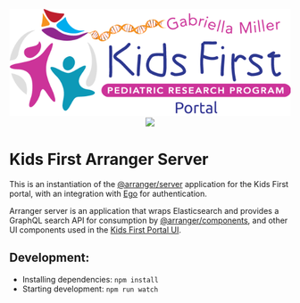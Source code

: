 <p align="center">
  <img src="docs/portal_logo.png" alt="Kids First Portal">
  <a href="https://github.com/kids-first/kf-arranger/blob/master/LICENSE"><img src="https://img.shields.io/github/license/kids-first/kf-arranger.svg?style=for-the-badge"></a>
</p>

# Kids First Arranger Server

This is an instantiation of the [@arranger/server](https://github.com/overture-stack/arranger/tree/master/modules/server) application for the Kids First portal, with an integration with [Ego](https://github.com/overture-stack/ego) for authentication.

Arranger server is an application that wraps Elasticsearch and provides a GraphQL search API for consumption by [@arranger/components](https://github.com/overture-stack/arranger/tree/master/modules/components), and other UI components used in the [Kids First Portal UI](https://github.com/kids-first/kf-portal-ui).

## Development:

* Installing dependencies: `npm install`
* Starting development: `npm run watch`
